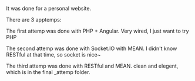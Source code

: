 It was done for a personal website.

There are 3 apptemps:

The first attemp was done with PHP + Angular. Very wired, I just want to try PHP

The second attemp was done with Socket.IO with MEAN. I didn't know RESTful at that time, so socket is nice~

The third attemp was done with RESTful and MEAN. clean and elegent, which is in the final _attemp folder.
